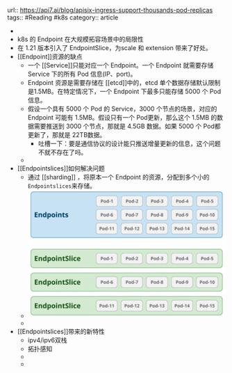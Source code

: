 url:: https://api7.ai/blog/apisix-ingress-support-thousands-pod-replicas
tags:: #Reading #k8s
category:: article

-
- k8s 的 Endpoint 在大规模拓容场景中的局限性
- 在 1.21 版本引入了 EndpointSlice，为scale 和 extension 带来了好处。
- [[Endpoint]]资源的缺点
	- 一个 [[Service]]只能对应一个 Endpoint。一个 Endpoint 就需要存储 Service 下的所有 Pod 信息(IP、port)。
	- Endpoint 资源是需要存储在 [[etcd]]中的，etcd 单个数据存储默认限制是1.5MB。在特定情况下，一个 Endpoint 下最多只能存储 5000 个 Pod 信息。
	- 假设一个具有 5000 个 Pod 的 Service，3000 个节点的场景，对应的 Endpoint 可能有 1.5MB。假设只有一个 Pod更新，那么这个 1.5MB 的数据需要推送到 3000 个节点，那就是 4.5GB 数据。如果 5000 个 Pod都更新了，那就是 22TB数据。
		- 吐槽一下：要是通信协议的设计能只推送增量更新的信息，这个问题不就不存在了吗。
	-
- [[Endpointslices]]如何解决问题
	- 通过 [[sharding]] ，将原本一个 Endpoint 的资源，分配到多个小的`Endpointslices`来存储。
	- ![](https://raw.githubusercontent.com/stillfox-lee/image/main/picgo/20221025153434.png)
	-
- [[Endpointslices]]带来的新特性
	- ipv4/ipv6双栈
	- 拓扑感知
	-
	-